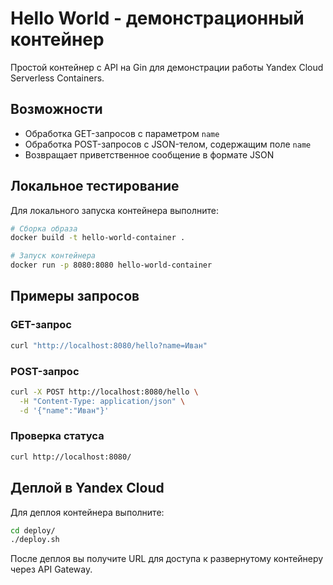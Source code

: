 # Hello World - демонстрационный контейнер

Простой контейнер с API на Gin для демонстрации работы Yandex Cloud Serverless Containers.

## Возможности

- Обработка GET-запросов с параметром `name`
- Обработка POST-запросов с JSON-телом, содержащим поле `name`
- Возвращает приветственное сообщение в формате JSON

## Локальное тестирование

Для локального запуска контейнера выполните:

```bash
# Сборка образа
docker build -t hello-world-container .

# Запуск контейнера
docker run -p 8080:8080 hello-world-container
```

## Примеры запросов

### GET-запрос

```bash
curl "http://localhost:8080/hello?name=Иван"
```

### POST-запрос

```bash
curl -X POST http://localhost:8080/hello \
  -H "Content-Type: application/json" \
  -d '{"name":"Иван"}'
```

### Проверка статуса

```bash
curl http://localhost:8080/
```

## Деплой в Yandex Cloud

Для деплоя контейнера выполните:

```bash
cd deploy/
./deploy.sh
```

После деплоя вы получите URL для доступа к развернутому контейнеру через API Gateway. 